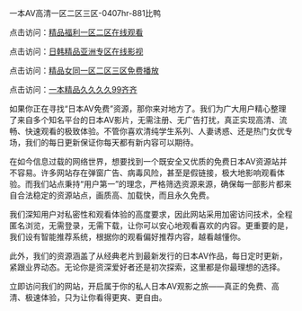 一本AV高清一区二区三区-0407hr-881比鸭


点击访问：<a href="https://rtj-3zo.pages.dev/">精品福利一区二区在线观看</a>

点击访问：<a href="https://gfd-5xg.pages.dev/">日韩精品亚洲专区在线影视</a>

点击访问：<a href="https://bsdf-5f5.pages.dev/">精品女同一区二区三区免费播放</a>

点击访问：<a href="https://fdhf-454.pages.dev/">一本精品久久久久99齐齐</a>


如果你正在寻找“日本AV免费”资源，那你来对地方了。我们为广大用户精心整理了来自多个知名平台的日本AV影片，无需注册、无广告打扰，真正实现高清、流畅、快速观看的极致体验。不管你喜欢清纯学生系列、人妻诱惑、还是热门女优专场，我们的每日更新保证你每天都有新内容可以期待。

在如今信息过载的网络世界，想要找到一个既安全又优质的免费日本AV资源站并不容易。许多网站存在弹窗广告、病毒风险，甚至是假链接，极大地影响观看体验。而我们站点秉持“用户第一”的理念，严格筛选资源来源，确保每一部影片都来自合法稳定的资源站点，画质高、加载快，而且永久免费。

我们深知用户对私密性和观看体验的高度要求，因此网站采用加密访问技术，全程匿名浏览，无需登录，无需下载，让你可以安心地观看喜欢的内容。更重要的是，我们设有智能推荐系统，根据你的观看偏好推荐内容，越看越懂你。

此外，我们的资源涵盖了从经典老片到最新发行的日本AV作品，每日定时更新，紧跟业界动态。无论你是资深爱好者还是初次探索，这里都是你最理想的选择。

立即访问我们的网站，开启属于你的私人日本AV观影之旅——真正的免费、高清、极速体验，只为让你看得更爽、更自由。



<span style="display:none;">[Canonical link]( https://github.com/vl20250704/534145 ）</span>

